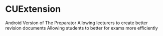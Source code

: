 # CUExtension

Android Version of The Preparator 
Allowing lecturers to create better revision documents
Allowing students to better for exams more efficiently
